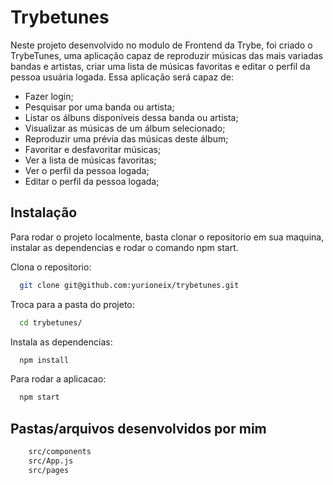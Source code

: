 # Trybetunes

Neste projeto desenvolvido no modulo de Frontend da Trybe, foi criado o TrybeTunes, uma aplicação capaz de reproduzir músicas das mais variadas bandas e artistas, criar uma lista de músicas favoritas e editar o perfil da pessoa usuária logada. Essa aplicação será capaz de:

- Fazer login;
- Pesquisar por uma banda ou artista;
- Listar os álbuns disponíveis dessa banda ou artista;
- Visualizar as músicas de um álbum selecionado;
- Reproduzir uma prévia das músicas deste álbum;
- Favoritar e desfavoritar músicas;
- Ver a lista de músicas favoritas;
- Ver o perfil da pessoa logada;
- Editar o perfil da pessoa logada;

## Instalação

Para rodar o projeto localmente, basta clonar o repositorio em sua maquina, instalar as dependencias e rodar o comando npm start. 


Clona o repositorio:
```bash
  git clone git@github.com:yurioneix/trybetunes.git
```
Troca para a pasta do projeto:
```bash
  cd trybetunes/
```

Instala as dependencias:
```bash
  npm install
```

Para rodar a aplicacao:
```bash
  npm start
```

## Pastas/arquivos desenvolvidos por mim

```bash
    src/components
    src/App.js
    src/pages
```
